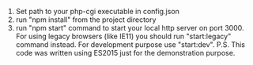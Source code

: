 1) Set path to your php-cgi executable in config.json
2) run "npm install" from the project directory
3) run "npm start" command to start your local http server on port 3000.
For using legacy browsers (like IE11) you should run "start:legacy" command instead.
For development purpose use "start:dev".
P.S. This code was written using ES2015 just for the demonstration purpose.